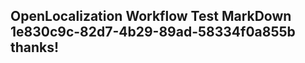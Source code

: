 <properties
ms.topic="hero-topic"
ms.test1="hero-topic"
ms.test2="test"/>

## OpenLocalization Workflow Test MarkDown 1e830c9c-82d7-4b29-89ad-58334f0a855b thanks!
